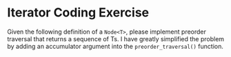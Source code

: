 # Iterator Coding Exercise
Given the following definition of a `Node<T>`, please implement preorder traversal that returns a sequence of Ts. I have greatly simplified the problem by adding an accumulator argument into the `preorder_traversal()` function.